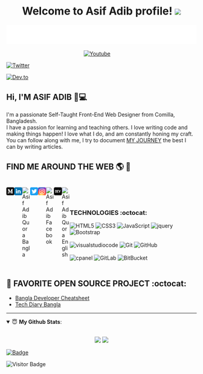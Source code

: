 <!-- Welcome Section -->
<h1 align="center">
  Welcome to Asif Adib profile!
  <img src="https://media.giphy.com/media/hvRJCLFzcasrR4ia7z/giphy.gif" width="28">
</h1>

<!-- Typing svg... Section -->
<p align="center">
  <a href="https://github.com/asifadib"><img src="https://raw.githubusercontent.com/asifadib/asifadib/main/img/Header.svg"></a>
</p>

<!-- Social Profile Section -->
<p align="center">
  <a href="https://www.youtube.com/channel/UCL5VZ6UCPhA1EyOTWxrRBZQ"><img width="32px" alt="Youtube" title="Youtube" src="https://i.imgur.com/qiXu7b2.png"/></a>
  &#8287;&#8287;&#8287;&#8287;&#8287;

  <a href="https://twitter.com/asifadib780"><img width="32px" alt="Twitter" title="Twitter" src="https://i.imgur.com/OXZM1L6.png"/></a>
  &#8287;&#8287;&#8287;&#8287;&#8287;

  <a href="https://dev.to/asifadib"><img width="32px" alt="Dev.to" title="DenverCoder1 Dev.to" src="https://i.imgur.com/mVm29vK.png"></a>
  &#8287;&#8287;&#8287;&#8287;&#8287;
</p>

<!-- Introduction -->
## Hi, I'M ASIF ADIB 👋💻 </br>
I'm a passionate Self-Taught Front-End Web Designer from Comilla, Bangladesh. </br> I have a passion for learning and teaching others. I love writing code and making things happen! I love what I do, and am constantly honing my craft. You can follow along with me, I try to document <a href="https://medium.com/asifadib-diary/">MY JOURNEY</a> the best I can by writing articles.


## FIND ME AROUND THE WEB 🌎 💬
<br>
<a href="https://medium.com/@asifadib">
  <img align="left" alt="Asif Adib Medium" width="21px" src="https://raw.githubusercontent.com/edent/SuperTinyIcons/099dc12b59179d07d534069bc8551718f786d91a/images/svg/medium.svg" />
</a>
<a href="https://www.linkedin.com/in/asifadib/">
  <img align="left" alt="Asif Adib Linkdin" width="21px" src="https://raw.githubusercontent.com/edent/SuperTinyIcons/099dc12b59179d07d534069bc8551718f786d91a/images/svg/linkedin.svg" />
</a>
<a href="https://bn.quora.com/profile/Asif-Adib-1">
  <img align="left" alt="Asif Adib Quora Bangla" width="21px" src="https://raw.githubusercontent.com/FortAwesome/Font-Awesome/1147d199a35293b391152ee85e2d30988439157f/svgs/brands/quora.svg" />
</a>

<a href="https://twitter.com/asifadib780">
  <img align="left" alt="Asif Adib Twitter" width="21px" src="https://raw.githubusercontent.com/edent/SuperTinyIcons/099dc12b59179d07d534069bc8551718f786d91a/images/svg/twitter.svg" />
</a>
<a href="https://instagram.com/asifadib780">
  <img align="left" alt="Asif Adib Instagram" width="21px" src="https://raw.githubusercontent.com/edent/SuperTinyIcons/099dc12b59179d07d534069bc8551718f786d91a/images/svg/instagram.svg" />
</a>
<a href="https://www.facebook.com/asifadib.official">
  <img align="left" alt="Asif Adib Facebook" width="21px" src="https://raw.githubusercontent.com/FortAwesome/Font-Awesome/1147d199a35293b391152ee85e2d30988439157f/svgs/brands/facebook.svg" />
 </a>
<a href="https://dev.to/asifadib">
  <img align="left" alt="Asif Adib DEV" width="21px" src="https://raw.githubusercontent.com/edent/SuperTinyIcons/099dc12b59179d07d534069bc8551718f786d91a/images/svg/dev_to.svg" />
</a>
<a href="https://www.quora.com/profile/Asif-Adib-3">
  <img align="left" alt="Asif Adib Quora English" width="21px" src="https://raw.githubusercontent.com/FortAwesome/Font-Awesome/1147d199a35293b391152ee85e2d30988439157f/svgs/brands/quora.svg" />
</a>

<br/>
<br/>

### TECHNOLOGIES :octocat:

![HTML5](https://img.shields.io/badge/-HTML5-black?style=flat-square&logo=html5&logoColor=white)
![CSS3](https://img.shields.io/badge/-CSS3-black?style=flat-square&logo=css3)
![JavaScript](https://img.shields.io/badge/-JavaScript-black?style=flat-square&logo=javascript)
![jquery](https://img.shields.io/badge/-jQuery-black?style=flat-square&logo=jquery)
![Bootstrap](https://img.shields.io/badge/-Bootstrap-black?style=flat-square&logo=bootstrap)
<br/><br/>
![visualstudiocode](https://img.shields.io/badge/-VScode-black?style=flat-square&logo=visualstudiocode)
![Git](https://img.shields.io/badge/-Git-black?style=flat-square&logo=git)
![GitHub](https://img.shields.io/badge/-GitHub-black?style=flat-square&logo=github)
<br/><br/>
![cpanel](https://img.shields.io/badge/-cpanel-black?style=flat-square&logo=cpanel)
![GitLab](https://img.shields.io/badge/-GitLab-black?style=flat-square&logo=gitlab)
![BitBucket](https://img.shields.io/badge/-BitBucket-black?style=flat-square&logo=bitbucket)
<br/><br/>


## 🤖 FAVORITE OPEN SOURCE PROJECT :octocat:

- [Bangla Developer Cheatsheet](https://devsonket.com/)
- [Tech Diary Bangla](https://www.techdiary.dev/)




---

<details open>
 <summary> 😇 <b>My Github Stats</b>: </summary>
<br>
<p align = "center">
  <img src = "https://github-readme-stats.vercel.app/api?username=asifadib&show_icons=true&theme=tokyonight&line_height=27">
  <img src = "https://github-readme-stats.vercel.app/api/top-langs/?username=asifadib&hide=java&theme=tokyonight">
</p>
</details>


[![Badge](https://img.shields.io/static/v1?label=asifadib&message=dev&style=for-the-badge&labelColor=cornflowerblue&color=blueviolet)][website]

[website]: https://asifadib.me
[youtube]: https://www.youtube.com/channel/UCL5VZ6UCPhA1EyOTWxrRBZQ
[instagram]: https://instagram.com/asifadib780
[linkedin]: https://linkedin.com/in/asifadib

![Visitor Badge](https://visitor-badge.laobi.icu/badge?page_id=asifadib)



<!--Extra Features Here--->


<!--

![adobexd](https://img.shields.io/badge/-AdobeXD-black?style=flat-square&logo=adobexd)
![adobephotoshop](https://img.shields.io/badge/-AdobePhotoshop-black?style=flat-square&logo=adobephotoshop)
![adobeillustrator](https://img.shields.io/badge/-AdobeIllustrator-black?style=flat-square&logo=adobeillustrator)

![Meetup](https://img.shields.io/badge/-Meetup-black?style=flat-square&logo=meetup)
![Toggl](https://img.shields.io/badge/-Toggl-black?style=flat-square&logo=toggl)
![Filezilla](https://img.shields.io/badge/-Filezilla-black?style=flat-square&logo=filezilla)
![Gmail](https://img.shields.io/badge/-Gmail-black?style=flat-square&logo=gmail)
![Payoneer](https://img.shields.io/badge/-Payoneer-black?style=flat-square&logo=Payoneer)
![skype](https://img.shields.io/badge/-Skype-black?style=flat-square&logo=skype)
![behance](https://img.shields.io/badge/-Behance-black?style=flat-square&logo=behance)
![Nodejs](https://img.shields.io/badge/-Nodejs-black?style=flat-square&logo=Node.js)
![shopify](https://img.shields.io/badge/-Shopify-black?style=flat-square&logo=shopify)
![Woocommerce](https://img.shields.io/badge/-Woocommerce-black?style=flat-square&logo=woocommerce)
![Slack](https://img.shields.io/badge/-Slack-black?style=flat-square&logo=slack)
![wordpress](https://img.shields.io/badge/-WordPress-black?style=flat-square&logo=wordpress)

-->



<!--
**asifadib/asifadib** is a ✨ _special_ ✨ repository because its `README.md` (this file) appears on your GitHub profile.

Here are some ideas to get you started:

- 🔭 I’m currently working on ...
- 🌱 I’m currently learning ...
- 👯 I’m looking to collaborate on ...
- 🤔 I’m looking for help with ...
- 💬 Ask me about ...
- 📫 How to reach me: ...
- 😄 Pronouns: ...
- ⚡ Fun fact: ...
-->
